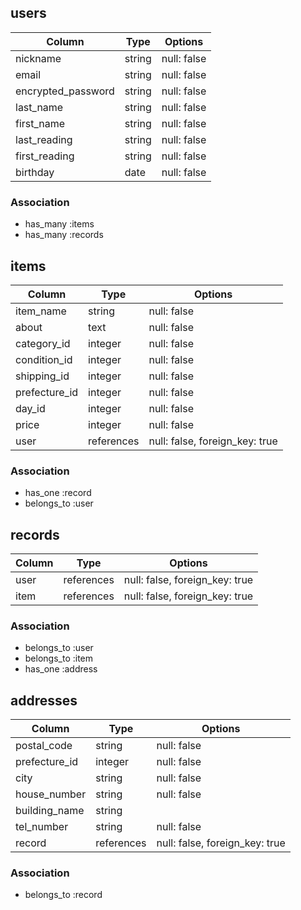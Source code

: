 ## users

| Column             | Type   | Options     |
| ------------------ | ------ | ----------- |
| nickname           | string | null: false |
| email              | string | null: false |
| encrypted_password | string | null: false |
| last_name          | string | null: false |
| first_name         | string | null: false |
| last_reading       | string | null: false |
| first_reading      | string | null: false |
| birthday           | date   | null: false |


### Association
- has_many :items
- has_many :records

## items

| Column        | Type       | Options                        |
| ------------- | ---------- | ------------------------------ |
| item_name     | string     | null: false                    |
| about         | text       | null: false                    |
| category_id   | integer    | null: false                    |
| condition_id  | integer    | null: false                    |
| shipping_id   | integer    | null: false                    |
| prefecture_id | integer    | null: false                    |
| day_id        | integer    | null: false                    |
| price         | integer    | null: false                    |
| user          | references | null: false, foreign_key: true |


### Association
- has_one :record
- belongs_to :user

## records 

| Column | Type       | Options                        |
| ------ | ---------- | ------------------------------ |
| user   | references | null: false, foreign_key: true |
| item   | references | null: false, foreign_key: true |

### Association
- belongs_to :user
- belongs_to :item
- has_one :address


## addresses

| Column        | Type       | Options                        |
| ------------- | ---------- | ------------------------------ |
| postal_code   | string     | null: false                    |
| prefecture_id | integer    | null: false                    |
| city          | string     | null: false                    |
| house_number  | string     | null: false                    |
| building_name | string     |                                |
| tel_number    | string     | null: false                    |
| record        | references | null: false, foreign_key: true |



### Association
- belongs_to :record

